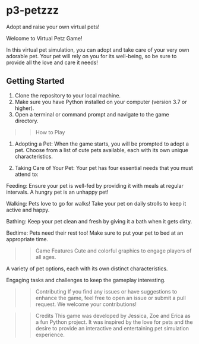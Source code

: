# p3-petzzz

Adopt and raise your own virtual pets!


Welcome to Virtual Petz Game! 

In this virtual pet simulation, you can adopt and take care of your very own adorable pet. Your pet will rely on you for its well-being, so be sure to provide all the love and care it needs!

## Getting Started

1. Clone the repository to your local machine.
2. Make sure you have Python installed on your computer (version 3.7 or higher).
3. Open a terminal or command prompt and navigate to the game directory.


>> How to Play
1. Adopting a Pet: When the game starts, you will be prompted to adopt a pet. Choose from a list of cute pets available, each with its own unique characteristics.

2. Taking Care of Your Pet: Your pet has four essential needs that you must attend to:

Feeding: Ensure your pet is well-fed by providing it with meals at regular intervals. A hungry pet is an unhappy pet!

Walking: Pets love to go for walks! Take your pet on daily strolls to keep it active and happy.

Bathing: Keep your pet clean and fresh by giving it a bath when it gets dirty.

Bedtime: Pets need their rest too! Make sure to put your pet to bed at an appropriate time.

>> Game Features 
Cute and colorful graphics to engage players of all ages.

A variety of pet options, each with its own distinct characteristics.

Engaging tasks and challenges to keep the gameplay interesting.

>> Contributing
If you find any issues or have suggestions to enhance the game, feel free to open an issue or submit a pull request. We welcome your contributions!

>> Credits
This game was developed by Jessica, Zoe and Erica as a fun Python project. It was inspired by the love for pets and the desire to provide an interactive and entertaining pet simulation experience.
